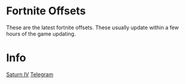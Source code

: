 # Fortnite Offsets

These are the latest fortnite offsets. These usually update within a few hours of the game updating.

# Info

[Saturn IV](https://discord.gg/saturniv)
[Telegram](https://t.me/payson1337)
